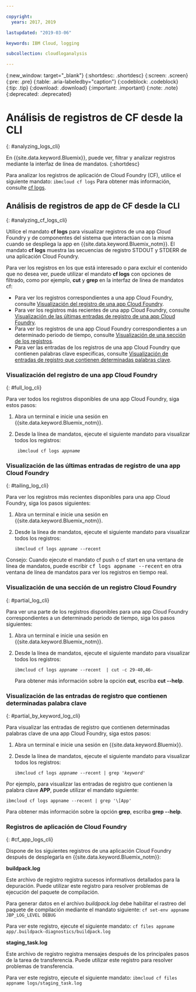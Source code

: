 ```yaml
---

copyright:
  years: 2017, 2019

lastupdated: "2019-03-06"

keywords: IBM Cloud, logging

subcollection: cloudloganalysis

---
```


{:new_window: target="_blank"}
{:shortdesc: .shortdesc}
{:screen: .screen}
{:pre: .pre}
{:table: .aria-labeledby="caption"}
{:codeblock: .codeblock}
{:tip: .tip}
{:download: .download}
{:important: .important}
{:note: .note}
{:deprecated: .deprecated}


# Análisis de registros de CF desde la CLI
{: #analyzing_logs_cli}

En {{site.data.keyword.Bluemix}}, puede ver, filtrar y analizar registros mediante la interfaz de línea de mandatos. 
{:shortdesc}

Para analizar los registros de aplicación de Cloud Foundry (CF), utilice el siguiente mandato: `ibmcloud cf logs` Para obtener más información, consulte [cf logs](/docs/cli/reference/ibmcloud?topic=cloud-cli-cf#cf_logs).


## Análisis de registros de app de CF desde la CLI
{: #analyzing_cf_logs_cli}

Utilice el mandato **cf logs** para visualizar registros de una app Cloud Foundry y de componentes del sistema que interactúan con la misma cuando se despliega la app en {{site.data.keyword.Bluemix_notm}}. El mandato **cf logs** muestra las secuencias de registro STDOUT y STDERR de una aplicación Cloud Foundry.

Para ver los registros en los que está interesado o para excluir el contenido que no desea ver, puede utilizar el mandato **cf logs** con opciones de filtrado, como por ejemplo, **cut** y **grep** en la interfaz de línea de mandatos cf:

* Para ver los registros correspondientes a una app Cloud Foundry, consulte [Visualización del registro de una app Cloud Foundry](/docs/services/CloudLogAnalysis/cfapps?topic=cloudloganalysis-analyzing_logs_cli#full_log_cli).
* Para ver los registros más recientes de una app Cloud Foundry, consulte [Visualización de las últimas entradas de registro de una app Cloud Foundry](/docs/services/CloudLogAnalysis/cfapps?topic=cloudloganalysis-analyzing_logs_cli#tailing_log_cli).
* Para ver los registros de una app Cloud Foundry correspondientes a un determinado periodo de tiempo, consulte [Visualización de una sección de los registros](/docs/services/CloudLogAnalysis/cfapps?topic=cloudloganalysis-analyzing_logs_cli#partial_log_cli).
* Para ver las entradas de los registros de una app Cloud Foundry que contienen palabras clave específicas, consulte [Visualización de entradas de registro que contienen determinadas palabras clave](logging_view_cli.html#partial_by_keyword_log_cli).


### Visualización del registro de una app Cloud Foundry
{: #full_log_cli}

Para ver todos los registros disponibles de una app Cloud Foundry, siga estos pasos:

1. Abra un terminal e inicie una sesión en {{site.data.keyword.Bluemix_notm}}.

2. Desde la línea de mandatos, ejecute el siguiente mandato para visualizar todos los registros:

   <pre class="pre screen"><code> ibmcloud cf logs <var class="keyword varname">appname</var></code></pre>
   
   
### Visualización de las últimas entradas de registro de una app Cloud Foundry
{: #tailing_log_cli}

Para ver los registros más recientes disponibles para una app Cloud Foundry, siga los pasos siguientes:

1. Abra un terminal e inicie una sesión en {{site.data.keyword.Bluemix_notm}}.

2. Desde la línea de mandatos, ejecute el siguiente mandato para visualizar todos los registros:

     <pre class="pre screen"><code>ibmcloud cf logs <var class="keyword varname">appname</var> --recent</code></pre>

<div class="note tip"><span class="tiptitle">Consejo:</span> Cuando ejecute el mandato <span class="keyword cmdname">cf push</span> o <span class="keyword cmdname">cf
start</span> en una ventana de línea de mandatos, puede escribir <samp class="ph codeph">cf
logs appname --recent</samp> en otra ventana de línea de mandatos para ver los
registros en tiempo real. </div>


### Visualización de una sección de un registro Cloud Foundry
{: #partial_log_cli}

Para ver una parte de los registros disponibles para una app Cloud Foundry correspondientes a un determinado periodo de tiempo, siga los pasos siguientes:

1. Abra un terminal e inicie una sesión en {{site.data.keyword.Bluemix_notm}}.

2. Desde la línea de mandatos, ejecute el siguiente mandato para visualizar todos los registros:

    <pre class="pre screen"><code>ibmcloud cf logs <var class="keyword varname">appname</var> --recent  | cut -c 29-40,46-</code></pre>
    
    Para obtener más información sobre la opción **cut**, escriba **cut --help**.


### Visualización de las entradas de registro que contienen determinadas palabra clave
{: #partial_by_keyword_log_cli}

Para visualizar las entradas de registro que contienen determinadas palabras clave de una app Cloud Foundry, siga estos pasos:

1. Abra un terminal e inicie una sesión en {{site.data.keyword.Bluemix}}.

2. Desde la línea de mandatos, ejecute el siguiente mandato para visualizar todos los registros:

    <pre class="pre screen"><code>ibmcloud cf logs <var class="keyword varname">appname</var> --recent | grep '<var class="keyword varname">keyword</var>'</code></pre>
    

Por ejemplo, para visualizar las entradas de registro que contienen la palabra clave **APP**, puede utilizar el mandato siguiente:

<pre class="pre screen"><code>ibmcloud cf logs appname --recent | grep '\[App'</code></pre>

Para obtener más información sobre la opción **grep**, escriba **grep --help**.


### Registros de aplicación de Cloud Foundry
{: #cf_app_logs_cli}

Dispone de los siguientes registros de una aplicación Cloud Foundry después de desplegarla en {{site.data.keyword.Bluemix_notm}}:

**buildpack.log**

Este archivo de registro registra sucesos informativos detallados para la depuración. Puede utilizar este registro para resolver problemas de ejecución del paquete de compilación.

Para generar datos en el archivo *buildpack.log* debe habilitar el rastreo del paquete de compilación mediante el mandato siguiente: `cf set-env appname JBP_LOG_LEVEL DEBUG`
   
Para ver este registro, ejecute el siguiente mandato: `cf files appname app/.buildpack-diagnostics/buildpack.log`


**staging_task.log**

Este archivo de registro registra mensajes después de los principales pasos de la tarea de transferencia. Puede utilizar este registro para resolver problemas de transferencia.

Para ver este registro, ejecute el siguiente mandato: `ibmcloud cf files appname logs/staging_task.log`




